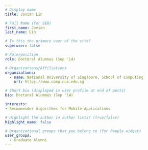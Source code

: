 ```yaml
---
# Display name
title: Jovian Lin

# Full Name (for SEO) 
first_name: Jovian
last_name: Lin

# Is this the primary user of the site?
superuser: false

# Role/position
role: Doctoral Alumnus (Sep '14)

# Organizations/Affiliations
organizations:
  - name: National University of Singapore, School of Computing
    url: https://www.comp.nus.edu.sg

# Short bio (displayed in user profile at end of posts)
bio: Doctoral Alumnus (Sep '14)

interests:
- Recommender Algorithms for Mobile Applications

# Highlight the author in author lists? (true/false)
highlight_name: false

# Organizational groups that you belong to (for People widget)
user_groups:
  - Graduate Alumni
---
```

